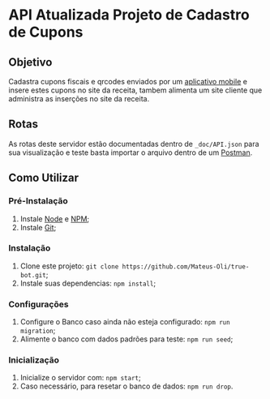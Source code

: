 # API Atualizada Projeto de Cadastro de Cupons

## Objetivo
  Cadastra cupons fiscais e qrcodes enviados por um [aplicativo mobile](https://github.com/EducandarioBezerradeMenezes/Aplicativo_Cupom_Client) e insere estes cupons no site da receita, tambem alimenta um site cliente que administra as inserções no site da receita.


## Rotas
  As rotas deste servidor estão documentadas dentro de `_doc/API.json` para sua visualização e teste basta importar o arquivo dentro de um [Postman](https://chrome.google.com/webstore/detail/postman/fhbjgbiflinjbdggehcddcbncdddomop).

## Como Utilizar

### Pré-Instalação
  1. Instale [Node](https://nodejs.org/en/) e [NPM](https://nodejs.org/en/);
  2. Instale [Git](https://git-scm.com/downloads);

### Instalação
  1. Clone este projeto: `git clone https://github.com/Mateus-Oli/true-bot.git`;
  2. Instale suas dependencias: `npm install`;

### Configurações
  1. Configure o Banco caso ainda não esteja configurado: `npm run migration`;
  2. Alimente o banco com dados padrões para teste: `npm run seed`;

### Inicialização
  1. Inicialize o servidor com: `npm start`;
  2. Caso necessário, para resetar o banco de dados: `npm run drop`.
